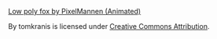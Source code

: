 [Low poly fox by PixelMannen (Animated)](https://skfb.ly/P9nN)

By tomkranis is licensed under [Creative Commons Attribution](http://creativecommons.org/licenses/by/4.0/).
